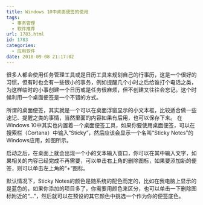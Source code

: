 ```yaml
---
title: Windows 10中桌面便签的使用
tags:
  - 事务管理
  - 软件推荐
url: 1783.html
id: 1783
categories:
  - 应用软件
date: 2018-09-08 21:17:02
---
```


很多人都会使用任务管理工具或是日历工具来规划自己的行事历，这是一个很好的习惯，但有时也会有一些很小的事务，例如提醒几个小时之后给谁打个电话之类，为这样临时的小事创建一个日历或是任务很麻烦，但不创建又往往会忘记。这个时候利用一个桌面便签是一个不错的方式。


所谓的桌面便签，其实就是一个可以在桌面浮窗显示的小文本框，比较适合做一些速记、提醒之类的事情，当然里面的内容如果有后用，也可以保存下来。 在Windows 10中其实也内置着一个桌面便签工具，如果你要使用桌面便签，可以在搜索栏（Cortana）中输入“Sticky”，然后应该会显示一个名叫“Sticky Notes”的Windows应用，如图所示。  


启动之后，在桌面上就会出现一个小的文本输入窗口，你可以在其中输入文字，如果相关的内容已经完成不再需要，可以单击右上角的删除图标，如果要添加新的便签，则可以单击左上角的“+”图标。  


默认情况下，Sticky Notes的颜色是随系统的配色而定的，比如在我电脑上显示的是蓝色的，如果你添加的项目多了，你需要用颜色来区分，也可以单击一下删除图标附近的“…”，然后就可以在预设的其它颜色中挑选一个作为你的便签底色。  
